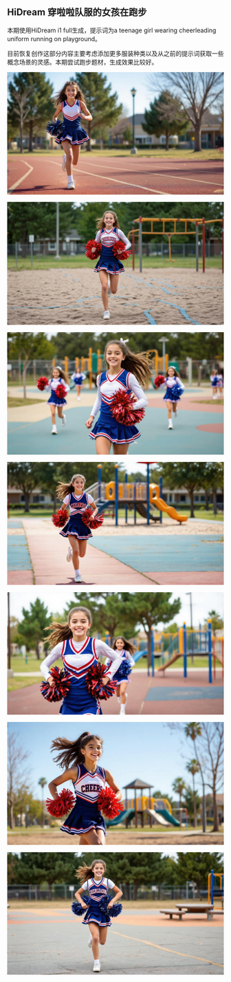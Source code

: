 ## HiDream 穿啦啦队服的女孩在跑步

本期使用HiDream i1 full生成，提示词为a teenage girl wearing cheerleading uniform running on playground。

目前恢复创作这部分内容主要考虑添加更多服装种类以及从之前的提示词获取一些概念场景的灵感。本期尝试跑步题材，生成效果比较好。

![ComfyUI_00001_.jpg](https://github.com/Willian7004/media-blog/blob/main/files/202505/2025051701/ComfyUI_00001_.jpg?raw=true)

![ComfyUI_00002_.jpg](https://github.com/Willian7004/media-blog/blob/main/files/202505/2025051701/ComfyUI_00002_.jpg?raw=true)

![ComfyUI_00003_.jpg](https://github.com/Willian7004/media-blog/blob/main/files/202505/2025051701/ComfyUI_00003_.jpg?raw=true)

![ComfyUI_00005_.jpg](https://github.com/Willian7004/media-blog/blob/main/files/202505/2025051701/ComfyUI_00005_.jpg?raw=true)

![ComfyUI_00006_.jpg](https://github.com/Willian7004/media-blog/blob/main/files/202505/2025051701/ComfyUI_00006_.jpg?raw=true)

![ComfyUI_00008_.jpg](https://github.com/Willian7004/media-blog/blob/main/files/202505/2025051701/ComfyUI_00008_.jpg?raw=true)

![ComfyUI_00010_.jpg](https://github.com/Willian7004/media-blog/blob/main/files/202505/2025051701/ComfyUI_00010_.jpg?raw=true)